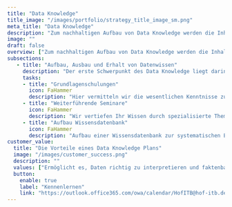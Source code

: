 ```yaml
---
title: "Data Knowledge"
title_image: "/images/portfolio/strategy_title_image_sm.png"
meta_title: "Data Knowledge"
description: "Zum nachhaltigen Aufbau von Data Knowledge werden die Inhalte von Seminaren und Workshops gezielt auf das Vorwissen und die spezifischen Bedürfnisse der Teilnehmer abgestimmt."
image: ""
draft: false
overview: ["Zum nachhaltigen Aufbau von Data Knowledge werden die Inhalte von Seminaren und Workshops gezielt auf das Vorwissen und die spezifischen Bedürfnisse der Teilnehmer abgestimmt. Durch praxisnahe Übungen und reale Beispiele wird das Gelernte direkt anwendbar und der Bezug zur täglichen Arbeit gestärkt​", "Langfristige Pläne zur kontinuierlichen Schulung und regelmäßige Auffrischungskurse stellen sicher, dass das erworbene Wissen aktuell bleibt und kontinuierlich weiterentwickelt wird, was zu einem nachhaltigen Lernerfolg führt", "Durch den Aufbau einer Wissensdatenbank (Knowledge Management) bleiben Wissen und Fachkenntnisse erhalten und zugänglich, auch wenn Mitarbeiter das Unternehmen verlassen"]
subsections: 
   - title: "Aufbau, Ausbau und Erhalt von Datenwissen​"
     description: "Der erste Schwerpunkt des Data Knowledge liegt darin, ein grundlegendes Verständnis zu Datenthemen zu schaffen. Darauf aufbauend bieten sich weiterführende Workshops an, die sich mit speziellen Themen, Tools oder Konzepten auseinandersetzen, um zielgerichtet Wissen in unternehmensrelevanten Bereichen aufzubauen.​ Der zweite Schwerpunkt liegt im Aufbau einer für alle Stakeholder zugänglichen Wissensdatenbank. Diese Enthält Informationen zu unternehmensspezifischen Datenbanken, KPIs, Reports u.v.m.​ Somit ist nach dem Aufbau von Fachwissen und der stetigen Weiterbildung gewährleistet, dass dieses Wissen nicht mehr verloren gehen kann.​"
     tasks: 
     - title: "Grundlagenschulungen​"
       icon: FaHammer
       description: "​Hier vermitteln wir die wesentlichen Kenntnisse zum Thema „Daten“ einschließlich grundlegender Konzepte, und relevanter Werkzeuge, um eine solide Basis für weiterführendes Wissen zu schaffen" 
     - title: "Weiterführende Seminare​​"
       icon: FaHammer
       description: "Wir vertiefen Ihr Wissen durch spezialisierte Themen, fortgeschrittene Techniken und Tools sowie komplexere Anwendungen, um Expertenkenntnisse und -fähigkeiten in einem bestimmten Bereich aufzubauen​"  
     - title: "Aufbau Wissensdatenbank"
       icon: FaHammer
       description: "Aufbau einer Wissensdatenbank zur systematischen Erfassung, Organisation und Strukturierung von Informationen und Wissen, um einen zentralen Zugriffspunkt für Data Knowledge zu schaffen"  
customer_value:
  title: "Die Vorteile eines Data Knowledge Plans"
  image: "/images/customer_success.png"
  description: ""
  values: ["Ermöglicht es, Daten richtig zu interpretieren und faktenbasierte Entscheidungen schneller zu treffen", "Datengeschulte Mitarbeiter erkennen Trends schneller und kommunizieren Daten klarer, was Innovation und Zusammenarbeit fördert", "Wichtiges Wissen bleibt erhalten und zugänglich, auch wenn Mitarbeiter das Unternehmen verlassen", "Data Knowledge erleichtert den Wissensaustausch zwischen Teams und Abteilungen."]  
  button:
    enable: true
    label: "Kennenlernen"
    link: "https://outlook.office365.com/owa/calendar/HofITB@hof-itb.de/bookings/"  
---
```

